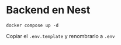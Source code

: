 # Backend en Nest

```
docker compose up -d
```

Copiar el ```.env.template``` y renombrarlo a ```.env```



